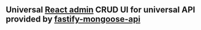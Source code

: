 ## Universal [React admin](https://github.com/marmelab/react-admin) CRUD UI for universal API provided by [fastify-mongoose-api](https://github.com/jeka-kiselyov/fastify-mongoose-api)

